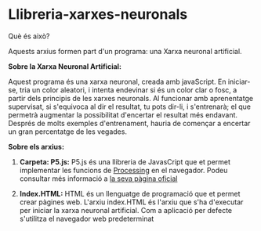# Llibreria-xarxes-neuronals

Què és això?

Aquests arxius formen part d'un programa: una Xarxa neuronal artificial.

**Sobre la Xarxa Neuronal Artificial:**

Aquest programa és una xarxa neuronal, creada amb javaScript. En iniciar-se, tria un color aleatori, i intenta endevinar si és un color clar o fosc, a partir dels principis de les xarxes neuronals. Al funcionar amb aprenentatge supervisat, si s'equivoca al dir el resultat, tu pots dir-li, i s'entrenarà; el que permetrà augmentar la possibilitat d'encertar el resultat més endavant. Després de molts exemples d'entrenament, hauria de començar a encertar un gran percentatge de les vegades.


**Sobre els arxius:**
1. **Carpeta: P5.js:** P5.js és una llibreria de JavasCript que et permet implementar les funcions de [Processing](https://processing.org/) en el navegador. Podeu consultar més informació a [la seva pàgina oficial](https://p5js.org/)

2. **Index.HTML:** HTML és un llenguatge de programació que et permet crear pàgines web. L'arxiu index.HTML és l'arxiu que s'ha d'executar per iniciar la xarxa neuronal artificial. Com a aplicació per defecte s'utilitza el navegador web predeterminat 
